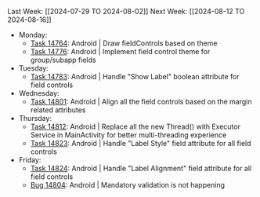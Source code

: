 Last Week: [[2024-07-29 TO 2024-08-02]]
Next Week: [[2024-08-12 TO 2024-08-16]]

- Monday:
	- [Task 14764](https://dev.azure.com/appsteer/appsteer.io/_workitems/edit/14764): Android | Draw fieldControls based on theme
	- [Task 14776](https://dev.azure.com/appsteer/appsteer.io/_workitems/edit/14776): Android | Implement field control theme for group/subapp fields
- Tuesday:
	- [Task 14783](https://dev.azure.com/appsteer/appsteer.io/_workitems/edit/14783): Android | Handle "Show Label" boolean attribute for field controls
- Wednesday:	
	- [Task 14801](https://dev.azure.com/appsteer/appsteer.io/_workitems/edit/14801): Android | Align all the field controls based on the margin related attributes
- Thursday:
	- [Task 14812](https://dev.azure.com/appsteer/appsteer.io/_workitems/edit/14812): Android | Replace all the new Thread() with Executor Service in MainActivity for better multi-threading experience
	- [Task 14823](https://dev.azure.com/appsteer/appsteer.io/_workitems/edit/14823): Android | Handle "Label Style" field attribute for all field controls
- Friday:
	- [Task 14824](https://dev.azure.com/appsteer/appsteer.io/_workitems/edit/14824): Android | Handle "Label Alignment" field attribute for all field controls
	- [Bug 14804](https://dev.azure.com/appsteer/appsteer.io/_workitems/edit/14804): Android | Mandatory validation is not happening